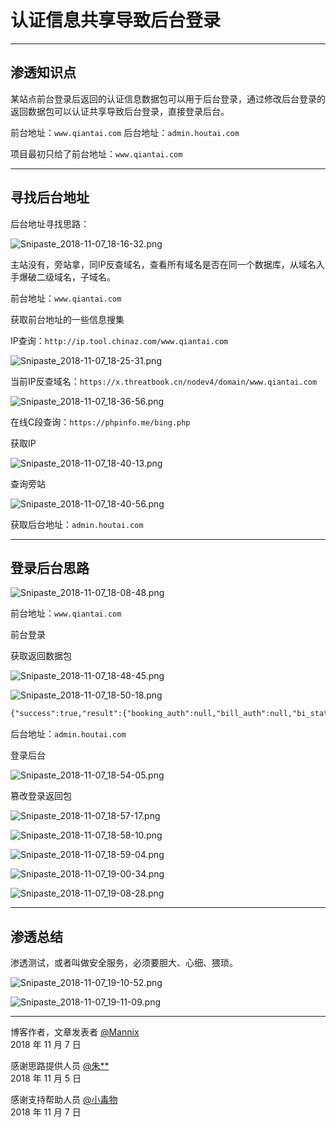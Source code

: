 ﻿# 认证信息共享导致后台登录

------

## 渗透知识点

某站点前台登录后返回的认证信息数据包可以用于后台登录，通过修改后台登录的返回数据包可以认证共享导致后台登录，直接登录后台。

前台地址：`www.qiantai.com`
后台地址：`admin.houtai.com`

项目最初只给了前台地址：`www.qiantai.com`

---

## 寻找后台地址

后台地址寻找思路：

![Snipaste_2018-11-07_18-16-32.png](https://www.whitecell.io/upload/attach/201811/_AP5T4WUKGETD58S.png "Snipaste_2018-11-07_18-16-32.png")

主站没有，旁站拿，同IP反查域名，查看所有域名是否在同一个数据库，从域名入手爆破二级域名，子域名。

前台地址：`www.qiantai.com`

获取前台地址的一些信息搜集

IP查询：`http://ip.tool.chinaz.com/www.qiantai.com`

![Snipaste_2018-11-07_18-25-31.png](https://www.whitecell.io/upload/attach/201811/_6PYVQTT2NJ24H35.png "Snipaste_2018-11-07_18-25-31.png")

当前IP反查域名：`https://x.threatbook.cn/nodev4/domain/www.qiantai.com`

![Snipaste_2018-11-07_18-36-56.png](https://www.whitecell.io/upload/attach/201811/_FYV9PWDKWGDKHVY.png "Snipaste_2018-11-07_18-36-56.png")

在线C段查询：`https://phpinfo.me/bing.php`

获取IP

![Snipaste_2018-11-07_18-40-13.png](https://www.whitecell.io/upload/attach/201811/_MXMW99Q43G95BNS.png "Snipaste_2018-11-07_18-40-13.png")

查询旁站

![Snipaste_2018-11-07_18-40-56.png](https://www.whitecell.io/upload/attach/201811/_4Q9ZN87437E37P9.png "Snipaste_2018-11-07_18-40-56.png")

获取后台地址：`admin.houtai.com`

---

## 登录后台思路

![Snipaste_2018-11-07_18-08-48.png](https://www.whitecell.io/upload/attach/201811/_SH6RJK7NMD8H4NF.png "Snipaste_2018-11-07_18-08-48.png")

前台地址：`www.qiantai.com`

前台登录

获取返回数据包

![Snipaste_2018-11-07_18-48-45.png](https://www.whitecell.io/upload/attach/201811/_SASZR6R47S25PZT.png "Snipaste_2018-11-07_18-48-45.png")

![Snipaste_2018-11-07_18-50-18.png](https://www.whitecell.io/upload/attach/201811/_MTM6JSZE4Y8BJMG.png "Snipaste_2018-11-07_18-50-18.png")

```txt
{"success":true,"result":{"booking_auth":null,"bill_auth":null,"bi_status":1,"cdh_code":null,"biz_lic_num":"330106000109206","account_number":null,"id":12986,"username":"18888888888","email":"88888888@qq.com","phone":"18888888888","password":"F90C9342714CFAB22010107DB5928A04","name":"M","gender":1,"avatar":null,"address":null,"state":null,"city":null,"zipcode":null,"wechat_id":null,"wechat_status":null,"status":1,"type":0,"open_password":null,"biz_id":10450,"oly_flag":null,"biz_name":"M<script>alert(1)</script>","created_on":"2018-11-01T09:28:08.000Z","updated_on":"2018-11-01T09:28:08.000Z","last_login_on":"2018-11-01T09:28:08.000Z","telephone":"18888888887","p_biz_id":10450,"lev":0,"accessToken":"WzEyOTg2LDAsMSwxLDE1NDE1ODc2Nzld"}}
```

后台地址：`admin.houtai.com`

登录后台

![Snipaste_2018-11-07_18-54-05.png](https://www.whitecell.io/upload/attach/201811/_CZXFXNF5XHBN83R.png "Snipaste_2018-11-07_18-54-05.png")

篡改登录返回包

![Snipaste_2018-11-07_18-57-17.png](https://www.whitecell.io/upload/attach/201811/_TQJ7T7FNPYFP2X2.png "Snipaste_2018-11-07_18-57-17.png")

![Snipaste_2018-11-07_18-58-10.png](https://www.whitecell.io/upload/attach/201811/_DSZMXMH5XZXHMSQ.png "Snipaste_2018-11-07_18-58-10.png")

![Snipaste_2018-11-07_18-59-04.png](https://www.whitecell.io/upload/attach/201811/_MHPTAXFQMGNCPNW.png "Snipaste_2018-11-07_18-59-04.png")

![Snipaste_2018-11-07_19-00-34.png](https://www.whitecell.io/upload/attach/201811/_U2KX7KKV8528SMH.png "Snipaste_2018-11-07_19-00-34.png")

![Snipaste_2018-11-07_19-08-28.png](https://www.whitecell.io/upload/attach/201811/_EB7K6BJUUBGH9EB.png "Snipaste_2018-11-07_19-08-28.png")

---

## 渗透总结

渗透测试，或者叫做安全服务，必须要胆大、心细、猥琐。

![Snipaste_2018-11-07_19-10-52.png](https://www.whitecell.io/upload/attach/201811/_6UJHVMJ6JX8NG3U.png "Snipaste_2018-11-07_19-10-52.png")

![Snipaste_2018-11-07_19-11-09.png](https://www.whitecell.io/upload/attach/201811/_MTJQVKD2T8ABMGB.png "Snipaste_2018-11-07_19-11-09.png")

------

博客作者，文章发表者 [@Mannix][1]       
2018 年 11 月 7 日

感谢思路提供人员 [@朱**][2]     
2018 年 11 月 5 日

感谢支持帮助人员 [@小毒物][3]   
2018 年 11 月 7 日

[1]: http://mannix.top/
[2]: http://mannix.top/
[3]: http://mannix.top/